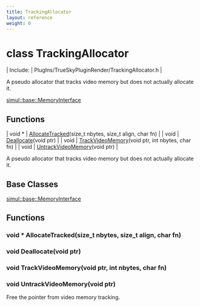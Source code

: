 ```yaml
---
title: TrackingAllocator
layout: reference
weight: 0
---
```

class TrackingAllocator
===

| Include: | PlugIns/TrueSkyPluginRender/TrackingAllocator.h |

A pseudo allocator that tracks video memory but does not actually allocate it.
  

[simul::base::MemoryInterface](../base/MemoryInterface)

Functions
---

| void * | [AllocateTracked](#AllocateTracked)(size_t nbytes, size_t align, char fn) |
| void | [Deallocate](#Deallocate)(void ptr) |
| void | [TrackVideoMemory](#TrackVideoMemory)(void ptr, int nbytes, char fn) |
| void | [UntrackVideoMemory](#UntrackVideoMemory)(void ptr) |

A pseudo allocator that tracks video memory but does not actually allocate it.
  


Base Classes
---
[simul::base::MemoryInterface](../base/MemoryInterface)

Functions
---

### <a name="AllocateTracked"/>void * AllocateTracked(size_t nbytes, size_t align, char fn)

### <a name="Deallocate"/>void Deallocate(void ptr)

### <a name="TrackVideoMemory"/>void TrackVideoMemory(void ptr, int nbytes, char fn)

### <a name="UntrackVideoMemory"/>void UntrackVideoMemory(void ptr)
Free the pointer from video memory tracking.
